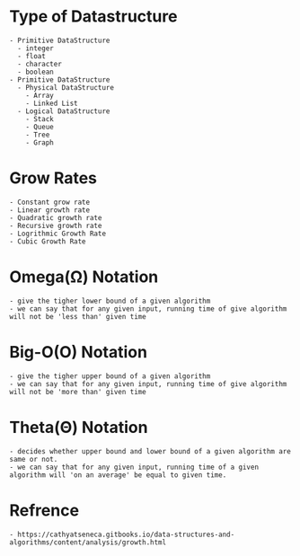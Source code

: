 # Type of Datastructure
    - Primitive DataStructure
      - integer
      - float
      - character
      - boolean
    - Primitive DataStructure
      - Physical DataStructure
        - Array
        - Linked List
      - Logical DataStructure
        - Stack
        - Queue
        - Tree
        - Graph

# Grow Rates
    - Constant grow rate
    - Linear growth rate
    - Quadratic growth rate
    - Recursive growth rate
    - Logrithmic Growth Rate
    - Cubic Growth Rate

# Omega(Ω) Notation
    - give the tigher lower bound of a given algorithm
    - we can say that for any given input, running time of give algorithm will not be 'less than' given time

# Big-O(O) Notation
    - give the tigher upper bound of a given algorithm 
    - we can say that for any given input, running time of give algorithm will not be 'more than' given time

# Theta(Θ) Notation
    - decides whether upper bound and lower bound of a given algorithm are same or not.
    - we can say that for any given input, running time of a given algorithm will 'on an average' be equal to given time.

# Refrence
    - https://cathyatseneca.gitbooks.io/data-structures-and-algorithms/content/analysis/growth.html